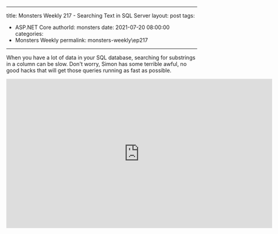 
---
title: Monsters Weekly 217 -  Searching Text in SQL Server
layout: post
tags: 
  - ASP.NET Core
authorId: monsters
date: 2021-07-20 08:00:00
categories:
  - Monsters Weekly
permalink: monsters-weekly\ep217
---

When you have a lot of data in your SQL database, searching for substrings in a column can be slow. Don't worry, Simon has some terrible awful, no good hacks that will get those queries running as fast as possible.

<iframe width="702" height="395" src="https://www.youtube.com/embed/4su7dW8603Q" frameborder="0" allow="accelerometer; autoplay; encrypted-media; gyroscope; picture-in-picture" allowfullscreen></iframe>
